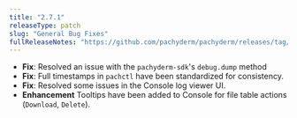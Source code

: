 ```yaml
---
title: "2.7.1"
releaseType: patch 
slug: "General Bug Fixes"
fullReleaseNotes: "https://github.com/pachyderm/pachyderm/releases/tag/v2.7.1"
---
```


- **Fix**: Resolved an issue with the `pachyderm-sdk`'s `debug.dump` method
- **Fix**: Full timestamps in `pachctl` have been standardized for consistency.
- **Fix**: Resolved some issues in the Console log viewer UI.
- **Enhancement** Tooltips have been added to Console for file table actions (`Download`, `Delete`). 